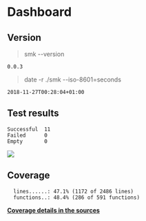 Dashboard
=========

Version
-------
> smk --version

```
0.0.3
```

> date -r ./smk --iso-8601=seconds

```
2018-11-27T00:28:04+01:00
```

Test results
------------
```
Successful  11
Failed      0
Empty       0
```
![](img/tests.png)

Coverage
--------

```
  lines......: 47.1% (1172 of 2486 lines)
  functions..: 48.4% (286 of 591 functions)
```

[**Coverage details in the sources**](http://lionel.draghi.free.fr/smk/lcov/home/lionel/Proj/smk/src/index-sort-f.html)

